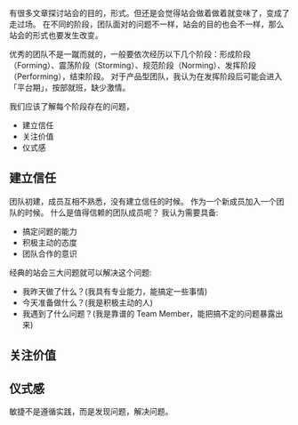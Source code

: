 有很多文章探讨站会的目的，形式。但还是会觉得站会做着做着就变味了，变成了走过场。
在不同的阶段，团队面对的问题不一样，站会的目的也会不一样，那么站会的形式也要发生改变。

优秀的团队不是一蹴而就的，一般要依次经历以下几个阶段：形成阶段（Forming）、震荡阶段（Storming）、规范阶段（Norming）、发挥阶段（Performing），结束阶段。
对于产品型团队，我认为在发挥阶段后可能会进入「平台期」，按部就班，缺少激情。

我们应该了解每个阶段存在的问题，
* 建立信任 
* 关注价值
* 仪式感


## 建立信任
团队初建，成员互相不熟悉，没有建立信任的时候。
作为一个新成员加入一个团队的时候。
什么是值得信赖的团队成员呢？
我认为需要具备:
* 搞定问题的能力
* 积极主动的态度
* 团队合作的意识

经典的站会三大问题就可以解决这个问题:
* 我昨天做了什么？(我具有专业能力，能搞定一些事情)
* 今天准备做什么？(我是积极主动的人)
* 我遇到了什么问题？(我是靠谱的 Team Member，能把搞不定的问题暴露出来)

## 关注价值

## 仪式感

敏捷不是遵循实践，而是发现问题，解决问题。